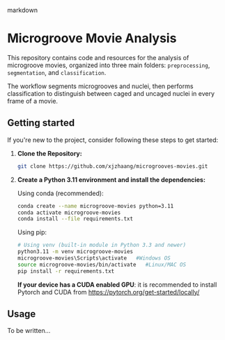 markdown

# Microgroove Movie Analysis

This repository contains code and resources for the analysis of microgroove movies, organized into three main folders: `preprocessing`, `segmentation`, and `classification`.

The workflow segments microgrooves and nuclei, then performs classification to distinguish between caged and uncaged nuclei in every frame of a movie.

## Getting started


If you're new to the project, consider following these steps to get started:

1. **Clone the Repository:**
    ```bash
    git clone https://github.com/xjzhaang/microgrooves-movies.git
   ```
   

2. **Create a Python 3.11 environment and install the dependencies:**

   Using conda (recommended):
   ```bash
   conda create --name microgroove-movies python=3.11
   conda activate microgroove-movies
   conda install --file requirements.txt
   ```
   Using pip:
   ```bash
   # Using venv (built-in module in Python 3.3 and newer)
   python3.11 -m venv microgroove-movies 
   microgroove-movies\Scripts\activate   #Windows OS
   source microgroove-movies/bin/activate   #Linux/MAC OS
   pip install -r requirements.txt
   ```
   **If your device has a CUDA enabled GPU**: it is recommended to install Pytorch and CUDA from https://pytorch.org/get-started/locally/


## Usage

To be written...